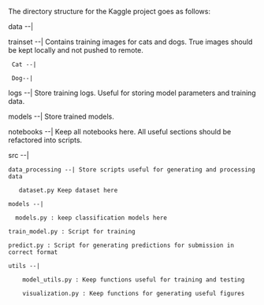 The directory structure for the Kaggle project goes as follows:

data --|

  trainset --| Contains training images for cats and dogs. True images should be kept locally and not pushed to remote.
  
     Cat --|
     
     Dog--|
     
logs --| Store training logs. Useful for storing model parameters and training data.

models --| Store trained models.

notebooks --| Keep all notebooks here. All useful sections should be refactored into scripts. 

src --|
     
    data_processing --| Store scripts useful for generating and processing data
  
       dataset.py Keep dataset here
     
    models --|
  
      models.py : keep classification models here
    
    train_model.py : Script for training
  
    predict.py : Script for generating predictions for submission in correct format
  
    utils --|
  
        model_utils.py : Keep functions useful for training and testing
  
        visualization.py : Keep functions for generating useful figures
  
